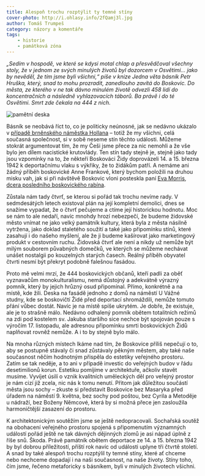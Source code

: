 ```yaml
---
title: Alespoň trochu rozptýlit ty temné stíny
cover-photo: http://i.ohlasy.info/2fQamj3l.jpg
author: Tomáš Trumpeš
category: názory a komentáře
tags:
    - historie
    - památková zóna
---
```


*„Sedím v hospodě, ve které se kdysi motal chlap a přesvědčoval všechny stoly, že v jednom ze svých minulých životů byl dozorcem v Osvětimi… jako by nevěděl, že tím jsme byli všichni,“ píše v knize Jedna věta básník Petr Hruška, který, snad to mohu prozradit, zanedlouho zavítá do Boskovic. Do města, ze kterého v ne tak dávno minulém životě odvezli 458 lidí do koncentračních a následně vyhlazovacích táborů. Ba právě i do té Osvětimi. Smrt zde čekala na 444 z nich.*

<img src="http://i.ohlasy.info/2fQamj3.jpg" alt="pamětní deska" class="img-responsive img-popup" data-author="Tomáš Znamenáček">

Básník se neobává říct to, co je politicky neúnosné, jak se nedávno ukázalo v [případě brněnského náměstka Hollana](http://www.denik.cz/z_domova/namestek-hollan-se-omluvil-za-slova-o-poslani-lidi-do-plynu-20150927-512c.html) – totiž že my všichni, celá současná společnost, si v sobě neseme stín těchto události. Můžeme stokrát argumentovat tím, že my Češi jsme přece za nic nemohli a že vše bylo jen dílem nacistické krutovlády. Ten stín tady stejně je, stejně jako tady jsou vzpomínky na to, že někteří Boskováci Židy doprovázeli 14. a 15. března 1942 k deportačnímu vlaku s výkřiky, že to židákům patří. A nemáme ani žádný příběh boskovické Anne Frankové, který bychom položili na druhou misku vah, jak si při návštěvě Boskovic vloni posteskla paní [Eva Morris, dcera posledního boskovického rabína](/clanky/2015/09/navsteva-evy-morris.html).

Zůstala nám tady čtvrť, se kterou si pořád tak trochu nevíme rady. V sedmdesátých letech existoval plán na její kompletní demolici, dnes se snažíme vypadat, že o čtvrť pečujeme a ctíme její historickou hodnotu. Moc se nám to ale nedaří, navíc mnohdy hrozí nebezpečí, že budeme židovské město vnímat ne jako velký památník kultury, která byla z města násilně vytržena, jako doklad staletého soužití a také jako připomínku stínů, které zasahují i do našeho myšlení, ale že ji budeme kašírovat jako marketingový produkt v cestovním ruchu. Židovská čtvrť ale není a nikdy už nemůže být milým souborem půvabných domečků, ve kterých se můžeme nechávat unášet nostalgii po kouzelných starých časech. Reálný příběh obyvatel čtvrti nesmí být překryt podobně falešnou fasádou.

Proto mě velmi mrzí, že 444 boskovických občanů, kteří padli za oběť vyznavačům monokulturalismu, nemá důstojný a adekvátně výrazný pomník, který by jejich hrůzný osud připomínal. Přímo, konkrétně a na místě, kde žili. Deska na fasádě jednoho z domů na náměstí U Vážné studny, kde se boskovičtí Židé před deportací shromáždili, nemůže tomuto přání vůbec dostát. Navíc je na místě spíše ukrytém. Je dobře, že existuje, ale je to strašně málo. Nedávno odhalený pomník obětem totalitních režimů na zdi pod kostelem sv. Jakuba staršího sice nechce být spojován pouze s výročím 17. listopadu, ale adresnou připomínku smrti boskovických Židů naplňovat rovněž nemůže. A i to by stejně bylo málo.

Na mnoha různých místech lkáme nad tím, že Boskovice příliš nepečují o to, aby se postupně stávaly či snad zůstávaly pěkným městem, aby také naše současnost něčím hodnotným přispěla do estetiky veřejného prostoru. Zatím se tak neděje, a to ani v případě investic do veřejných budov v řádu desetimilionů korun. Estetiku pomíjíme v architektuře, ačkoliv stavět musíme. Vyvíjet úsilí o vznik kvalitních uměleckých děl pro veřejný prostor je nám cizí již zcela, nic nás k tomu nenutí. Přitom jak důležitou součástí města jsou sochy – zkuste si představit Boskovice bez Masaryka před úřadem na náměstí 9. května, bez sochy pod poštou, bez Cyrila a Metoděje u nádraží, bez Boženy Němcové, která by si možná přece jen zasloužila harmoničtější zasazení do prostoru.

K architektonickým soutěžím jsme se ještě nedopracovali. Sochařská soutěž na obohacení veřejného prostoru spojená s připomenutím významných událostí pořád ještě ne tak dávných dějinných zlomů je asi nápad úplně z říše snů. Škoda. Právě památník obětem deportace ze 14. a 15. března 1942 by byl dobrou příležitostí, příští rok navíc od události uplyne tři čtvrtě století. A snad by také alespoň trochu rozptýlil ty temné stíny, které ať chceme nebo nechceme dopadají i na naši současnost, na naše životy. Stíny toho, čím jsme, řečeno metaforicky s básníkem, byli v minulých životech všichni.
